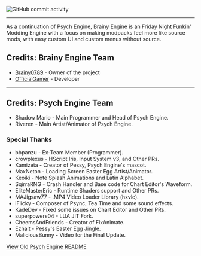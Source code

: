 ![GitHub commit activity](https://img.shields.io/github/commit-activity/t/Brainfunk-Team/FNF-BrainyEngine)

---

As a continuation of Psych Engine, Brainy Engine is an Friday Night Funkin' Modding Engine with a focus on making modpacks feel more like source mods, with easy custom UI and custom menus without source.


## Credits: Brainy Engine Team
* [Brainy0789](https://github.com/Brainy0789) - Owner of the project
* [OfficialGamer](https://github.com/Official3Gamer) - Developer

---
## Credits: Psych Engine Team
* Shadow Mario - Main Programmer and Head of Psych Engine.
* Riveren - Main Artist/Animator of Psych Engine.

### Special Thanks
* bbpanzu - Ex-Team Member (Programmer).
* crowplexus - HScript Iris, Input System v3, and Other PRs.
* Kamizeta - Creator of Pessy, Psych Engine's mascot.
* MaxNeton - Loading Screen Easter Egg Artist/Animator.
* Keoiki - Note Splash Animations and Latin Alphabet.
* SqirraRNG - Crash Handler and Base code for Chart Editor's Waveform.
* EliteMasterEric - Runtime Shaders support and Other PRs.
* MAJigsaw77 - .MP4 Video Loader Library (hxvlc).
* iFlicky - Composer of Psync, Tea Time and some sound effects.
* KadeDev - Fixed some issues on Chart Editor and Other PRs.
* superpowers04 - LUA JIT Fork.
* CheemsAndFriends - Creator of FlxAnimate.
* Ezhalt - Pessy's Easter Egg Jingle.
* MaliciousBunny - Video for the Final Update.

[View Old Psych Engine README](https://github.com/Brainfunk-Team/FNF-BrainyEngine/blob/8f59cb8e3c23c3fc012e61c6e4b7d1e927318846/PSYCH-README.md)
